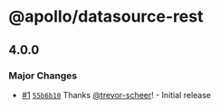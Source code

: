 # @apollo/datasource-rest

## 4.0.0

### Major Changes

- [#1](https://github.com/apollographql/datasource-rest/pull/1) [`55b6b10`](https://github.com/apollographql/datasource-rest/commit/55b6b10f12498e63ced75ce61bab25e55f7eb79e) Thanks [@trevor-scheer](https://github.com/trevor-scheer)! - Initial release
